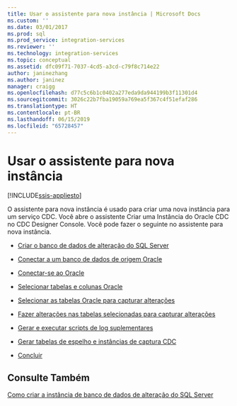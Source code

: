 ```yaml
---
title: Usar o assistente para nova instância | Microsoft Docs
ms.custom: ''
ms.date: 03/01/2017
ms.prod: sql
ms.prod_service: integration-services
ms.reviewer: ''
ms.technology: integration-services
ms.topic: conceptual
ms.assetid: dfc09f71-7037-4cd5-a3cd-c79f8c714e22
author: janinezhang
ms.author: janinez
manager: craigg
ms.openlocfilehash: d77c5c6b1c0402a277eda9da944199b3f11301d4
ms.sourcegitcommit: 3026c22b7fba19059a769ea5f367c4f51efaf286
ms.translationtype: HT
ms.contentlocale: pt-BR
ms.lasthandoff: 06/15/2019
ms.locfileid: "65728457"
---
```

# <a name="use-the-new-instance-wizard"></a>Usar o assistente para nova instância

[!INCLUDE[ssis-appliesto](../../includes/ssis-appliesto-ssvrpluslinux-asdb-asdw-xxx.md)]


  O assistente para nova instância é usado para criar uma nova instância para um serviço CDC. Você abre o assistente Criar uma Instância do Oracle CDC no CDC Designer Console. Você pode fazer o seguinte no assistente para nova instância.  
  
-   [Criar o banco de dados de alteração do SQL Server](../../integration-services/change-data-capture/create-the-sql-server-change-database.md)  
  
-   [Conectar a um banco de dados de origem Oracle](../../integration-services/change-data-capture/connect-to-an-oracle-source-database.md)  
  
-   [Conectar-se ao Oracle](../../integration-services/change-data-capture/connect-to-oracle.md)  
  
-   [Selecionar tabelas e colunas Oracle](../../integration-services/change-data-capture/select-oracle-tables-and-columns.md)  
  
-   [Selecionar as tabelas Oracle para capturar alterações](../../integration-services/change-data-capture/select-oracle-tables-for-capturing-changes.md)  
  
-   [Fazer alterações nas tabelas selecionadas para capturar alterações](../../integration-services/change-data-capture/make-changes-to-the-tables-selected-for-capturing-changes.md)  
  
-   [Gerar e executar scripts de log suplementares](../../integration-services/change-data-capture/generate-and-run-the-supplemental-logging-script.md)  
  
-   [Gerar tabelas de espelho e instâncias de captura CDC](../../integration-services/change-data-capture/generate-mirror-tables-and-cdc-capture-instances.md)  
  
-   [Concluir](../../integration-services/change-data-capture/finish.md)  
  
## <a name="see-also"></a>Consulte Também  
 [Como criar a instância de banco de dados de alteração do SQL Server](../../integration-services/change-data-capture/how-to-create-the-sql-server-change-database-instance.md)  
  
  
